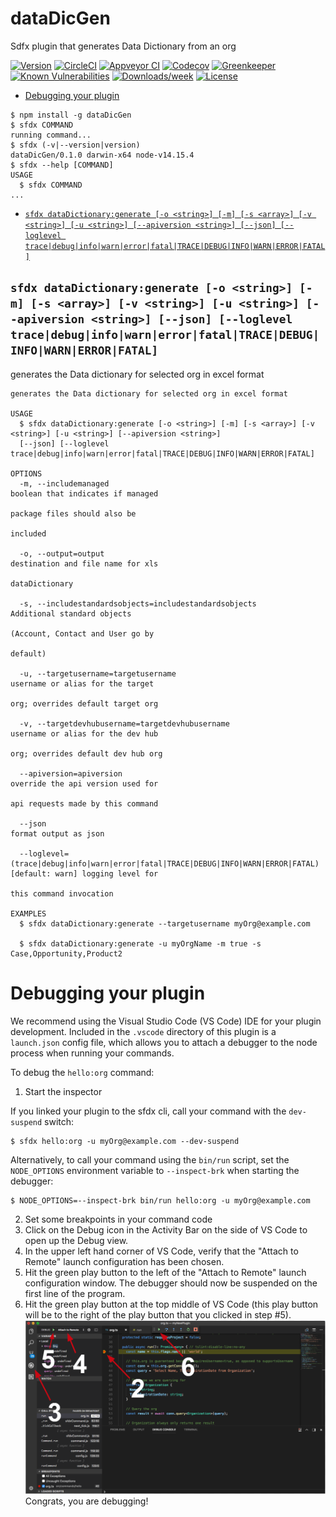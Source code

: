 dataDicGen
==========

Sdfx plugin that generates Data Dictionary from an org

[![Version](https://img.shields.io/npm/v/dataDicGen.svg)](https://npmjs.org/package/dataDicGen)
[![CircleCI](https://circleci.com/gh/marsson/dataDicGen/tree/master.svg?style=shield)](https://circleci.com/gh/marsson/dataDicGen/tree/master)
[![Appveyor CI](https://ci.appveyor.com/api/projects/status/github/marsson/dataDicGen?branch=master&svg=true)](https://ci.appveyor.com/project/heroku/dataDicGen/branch/master)
[![Codecov](https://codecov.io/gh/marsson/dataDicGen/branch/master/graph/badge.svg)](https://codecov.io/gh/marsson/dataDicGen)
[![Greenkeeper](https://badges.greenkeeper.io/marsson/dataDicGen.svg)](https://greenkeeper.io/)
[![Known Vulnerabilities](https://snyk.io/test/github/marsson/dataDicGen/badge.svg)](https://snyk.io/test/github/marsson/dataDicGen)
[![Downloads/week](https://img.shields.io/npm/dw/dataDicGen.svg)](https://npmjs.org/package/dataDicGen)
[![License](https://img.shields.io/npm/l/dataDicGen.svg)](https://github.com/marsson/dataDicGen/blob/master/package.json)

<!-- toc -->
* [Debugging your plugin](#debugging-your-plugin)
<!-- tocstop -->
<!-- install -->
<!-- usage -->
```sh-session
$ npm install -g dataDicGen
$ sfdx COMMAND
running command...
$ sfdx (-v|--version|version)
dataDicGen/0.1.0 darwin-x64 node-v14.15.4
$ sfdx --help [COMMAND]
USAGE
  $ sfdx COMMAND
...
```
<!-- usagestop -->
<!-- commands -->
* [`sfdx dataDictionary:generate [-o <string>] [-m] [-s <array>] [-v <string>] [-u <string>] [--apiversion <string>] [--json] [--loglevel trace|debug|info|warn|error|fatal|TRACE|DEBUG|INFO|WARN|ERROR|FATAL]`](#sfdx-datadictionarygenerate--o-string--m--s-array--v-string--u-string---apiversion-string---json---loglevel-tracedebuginfowarnerrorfataltracedebuginfowarnerrorfatal)

## `sfdx dataDictionary:generate [-o <string>] [-m] [-s <array>] [-v <string>] [-u <string>] [--apiversion <string>] [--json] [--loglevel trace|debug|info|warn|error|fatal|TRACE|DEBUG|INFO|WARN|ERROR|FATAL]`

generates the Data dictionary for selected org in excel format

```
generates the Data dictionary for selected org in excel format

USAGE
  $ sfdx dataDictionary:generate [-o <string>] [-m] [-s <array>] [-v <string>] [-u <string>] [--apiversion <string>] 
  [--json] [--loglevel trace|debug|info|warn|error|fatal|TRACE|DEBUG|INFO|WARN|ERROR|FATAL]

OPTIONS
  -m, --includemanaged                                                              boolean that indicates if managed
                                                                                    package files should also be
                                                                                    included

  -o, --output=output                                                               destination and file name for xls
                                                                                    dataDictionary

  -s, --includestandardsobjects=includestandardsobjects                             Additional standard objects
                                                                                    (Account, Contact and User go by
                                                                                    default)

  -u, --targetusername=targetusername                                               username or alias for the target
                                                                                    org; overrides default target org

  -v, --targetdevhubusername=targetdevhubusername                                   username or alias for the dev hub
                                                                                    org; overrides default dev hub org

  --apiversion=apiversion                                                           override the api version used for
                                                                                    api requests made by this command

  --json                                                                            format output as json

  --loglevel=(trace|debug|info|warn|error|fatal|TRACE|DEBUG|INFO|WARN|ERROR|FATAL)  [default: warn] logging level for
                                                                                    this command invocation

EXAMPLES
  $ sfdx dataDictionary:generate --targetusername myOrg@example.com
  
  $ sfdx dataDictionary:generate -u myOrgName -m true -s Case,Opportunity,Product2
```
<!-- commandsstop -->
<!-- debugging-your-plugin -->
# Debugging your plugin
We recommend using the Visual Studio Code (VS Code) IDE for your plugin development. Included in the `.vscode` directory of this plugin is a `launch.json` config file, which allows you to attach a debugger to the node process when running your commands.

To debug the `hello:org` command: 
1. Start the inspector
  
If you linked your plugin to the sfdx cli, call your command with the `dev-suspend` switch: 
```sh-session
$ sfdx hello:org -u myOrg@example.com --dev-suspend
```
  
Alternatively, to call your command using the `bin/run` script, set the `NODE_OPTIONS` environment variable to `--inspect-brk` when starting the debugger:
```sh-session
$ NODE_OPTIONS=--inspect-brk bin/run hello:org -u myOrg@example.com
```

2. Set some breakpoints in your command code
3. Click on the Debug icon in the Activity Bar on the side of VS Code to open up the Debug view.
4. In the upper left hand corner of VS Code, verify that the "Attach to Remote" launch configuration has been chosen.
5. Hit the green play button to the left of the "Attach to Remote" launch configuration window. The debugger should now be suspended on the first line of the program. 
6. Hit the green play button at the top middle of VS Code (this play button will be to the right of the play button that you clicked in step #5).
<br><img src=".images/vscodeScreenshot.png" width="480" height="278"><br>
Congrats, you are debugging!
